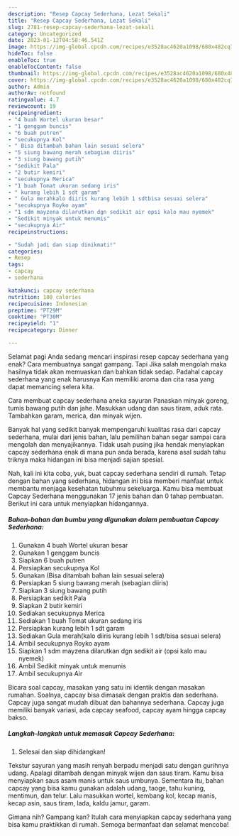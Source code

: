 ```yaml
---
description: "Resep Capcay Sederhana, Lezat Sekali"
title: "Resep Capcay Sederhana, Lezat Sekali"
slug: 2781-resep-capcay-sederhana-lezat-sekali
category: Uncategorized
date: 2023-01-12T04:58:46.541Z
image: https://img-global.cpcdn.com/recipes/e3528ac4620a1098/680x482cq70/capcay-sederhana-foto-resep-utama.jpg
hideToc: false
enableToc: true
enableTocContent: false
thumbnail: https://img-global.cpcdn.com/recipes/e3528ac4620a1098/680x482cq70/capcay-sederhana-foto-resep-utama.jpg
cover: https://img-global.cpcdn.com/recipes/e3528ac4620a1098/680x482cq70/capcay-sederhana-foto-resep-utama.jpg
author: Admin
authorAv: notfound
ratingvalue: 4.7
reviewcount: 19
recipeingredient:
- "4 buah Wortel ukuran besar"
- "1 genggam buncis"
- "6 buah putren"
- "secukupnya Kol"
- " Bisa ditambah bahan lain sesuai selera"
- "5 siung bawang merah sebagian diiris"
- "3 siung bawang putih"
- "sedikit Pala"
- "2 butir kemiri"
- "secukupnya Merica"
- "1 buah Tomat ukuran sedang iris"
- " kurang lebih 1 sdt garam"
- " Gula merahkalo diiris kurang lebih 1 sdtbisa sesuai selera"
- "secukupnya Royko ayam"
- "1 sdm mayzena dilarutkan dgn sedikit air opsi kalo mau nyemek"
- "Sedikit minyak untuk menumis"
- "secukupnya Air"
recipeinstructions:

- "Sudah jadi dan siap dinikmati!"
categories:
- Resep
tags:
- capcay
- sederhana

katakunci: capcay sederhana 
nutrition: 100 calories
recipecuisine: Indonesian
preptime: "PT29M"
cooktime: "PT30M"
recipeyield: "1"
recipecategory: Dinner

---
```



Selamat pagi Anda sedang mencari inspirasi resep capcay sederhana yang enak? Cara membuatnya sangat gampang. Tapi Jika salah mengolah maka hasilnya tidak akan memuaskan dan bahkan tidak sedap. Padahal capcay sederhana yang enak harusnya Kan memiliki aroma dan cita rasa yang dapat memancing selera kita.


Cara membuat capcay sederhana aneka sayuran Panaskan minyak goreng, tumis bawang putih dan jahe. Masukkan udang dan saus tiram, aduk rata. Tambahkan garam, merica, dan minyak wijen.

Banyak hal yang sedikit banyak mempengaruhi kualitas rasa dari capcay sederhana, mulai dari jenis bahan, lalu pemilihan bahan segar sampai cara mengolah dan menyajikannya. Tidak usah pusing jika hendak menyiapkan capcay sederhana enak di mana pun anda berada, karena asal sudah tahu triknya maka hidangan ini bisa menjadi sajian spesial.


Nah, kali ini kita coba, yuk, buat capcay sederhana sendiri di rumah. Tetap dengan bahan yang sederhana, hidangan ini bisa memberi manfaat untuk membantu menjaga kesehatan tubuhmu sekeluarga. Kamu bisa membuat Capcay Sederhana menggunakan 17 jenis bahan dan 0 tahap pembuatan. Berikut ini cara untuk menyiapkan hidangannya.

<!--inarticleads1-->

##### Bahan-bahan dan bumbu yang digunakan dalam pembuatan Capcay Sederhana:

1. Gunakan 4 buah Wortel ukuran besar
1. Gunakan 1 genggam buncis
1. Siapkan 6 buah putren
1. Persiapkan secukupnya Kol
1. Gunakan  (Bisa ditambah bahan lain sesuai selera)
1. Persiapkan 5 siung bawang merah (sebagian diiris)
1. Siapkan 3 siung bawang putih
1. Persiapkan sedikit Pala
1. Siapkan 2 butir kemiri
1. Sediakan secukupnya Merica
1. Sediakan 1 buah Tomat ukuran sedang iris
1. Persiapkan  kurang lebih 1 sdt garam
1. Sediakan  Gula merah(kalo diiris kurang lebih 1 sdt/bisa sesuai selera)
1. Ambil secukupnya Royko ayam
1. Siapkan 1 sdm mayzena dilarutkan dgn sedikit air (opsi kalo mau nyemek)
1. Ambil Sedikit minyak untuk menumis
1. Ambil secukupnya Air


Bicara soal capcay, masakan yang satu ini identik dengan masakan rumahan. Soalnya, capcay bisa dimasak dengan praktis dan sederhana. Capcay juga sangat mudah dibuat dan bahannya sederhana. Capcay juga memiliki banyak variasi, ada capcay seafood, capcay ayam hingga capcay bakso. 

<!--inarticleads2-->

##### Langkah-langkah untuk memasak Capcay Sederhana:


1. Selesai dan siap dihidangkan!

Tekstur sayuran yang masih renyah berpadu menjadi satu dengan gurihnya udang. Apalagi ditambah dengan minyak wijen dan saus tiram. Kamu bisa menyiapkan saus asam manis untuk saus umbunya. Sementara itu, bahan capcay yang bisa kamu gunakan adalah udang, taoge, tahu kuning, mentimun, dan telur. Lalu masukkan wortel, kembang kol, kecap manis, kecap asin, saus tiram, lada, kaldu jamur, garam. 

Gimana nih? Gampang kan? Itulah cara menyiapkan capcay sederhana yang bisa kamu praktikkan di rumah. Semoga bermanfaat dan selamat mencoba!
